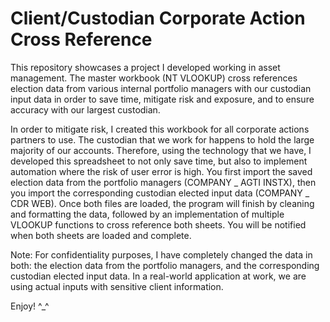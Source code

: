 # Client/Custodian Corporate Action Cross Reference
This repository showcases a project I developed working in asset management. The master workbook (NT VLOOKUP) cross references election data from various internal portfolio managers with our custodian input data in order to save time, mitigate risk and exposure, and to ensure accuracy with our largest custodian.

In order to mitigate risk, I created this workbook for all corporate actions partners to use. The custodian that we work for happens to hold the large majority of our accounts. Therefore, using the technology that we have, I developed this spreadsheet to not only save time, but also to implement automation where the risk of user error is high. You first import the saved election data from the portfolio managers (COMPANY _ AGTI INSTX), then you import the corresponding custodian elected input data (COMPANY _ CDR WEB). Once both files are loaded, the program will finish by cleaning and formatting the data, followed by an implementation of multiple VLOOKUP functions to cross reference both sheets. You will be notified when both sheets are loaded and complete. 

Note: For confidentiality purposes, I have completely changed the data in both: the election data from the portfolio managers, and the corresponding custodian elected input data. In a real-world application at work, we are using actual inputs with sensitive client information.

Enjoy! ^_^
